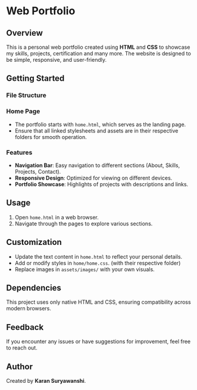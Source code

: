 # Web Portfolio

## Overview

This is a personal web portfolio created using **HTML** and **CSS** to showcase my skills, projects, certification and many more. The website is designed to be simple, responsive, and user-friendly.

## Getting Started

### File Structure

### Home Page

- The portfolio starts with `home.html`, which serves as the landing page.
- Ensure that all linked stylesheets and assets are in their respective folders for smooth operation.

### Features

- **Navigation Bar**: Easy navigation to different sections (About, Skills, Projects, Contact).
- **Responsive Design**: Optimized for viewing on different devices.
- **Portfolio Showcase**: Highlights of projects with descriptions and links.

## Usage

1. Open `home.html` in a web browser.
2. Navigate through the pages to explore various sections.

## Customization

- Update the text content in `home.html` to reflect your personal details.
- Add or modify styles in `home/home.css`. (with their respective folder)
- Replace images in `assets/images/` with your own visuals.

## Dependencies

This project uses only native HTML and CSS, ensuring compatibility across modern browsers.

## Feedback

If you encounter any issues or have suggestions for improvement, feel free to reach out.

## Author

Created by **Karan Suryawanshi**.
